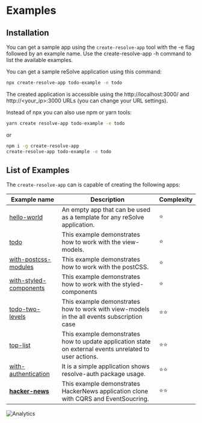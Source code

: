 # Examples

## Installation

You can get a sample app using the `create-resolve-app` tool with the -e flag followed by an example name. Use the create-resolve-app -h command to list the available examples.

You can get a sample reSolve application using this command:

```bash
npx create-resolve-app todo-example -e todo
```

The created application is accessible using the http://localhost:3000/ and http://<your_ip>:3000 URLs (you can change your URL settings).

Instead of npx you can also use npm or yarn tools:

```bash
yarn create resolve-app todo-example -e todo
```
or

```bash
npm i -g create-resolve-app
create-resolve-app todo-example -e todo
```

## List of Examples

The `create-resolve-app` can is capable of creating the following apps:

| Example name | Description | Complexity |
| --- | --- | --- |
| [hello-world](https://github.com/reimagined/resolve/tree/master/examples/hello-world) | An empty app that can be used as a template for any reSolve application. | ⭐️ |
| [todo](https://github.com/reimagined/resolve/tree/master/examples/todo) | This example demonstrates how to work with the view-models. | ⭐️ |
| [with-postcss-modules](https://github.com/reimagined/resolve/tree/master/examples/with-postcss-modules) | This example demonstrates how to work with the postCSS. | ⭐️ |
| [with-styled-components](https://github.com/reimagined/resolve/tree/master/examples/with-styled-components) | This example demonstrates how to work with the styled-components | ⭐️ |
| [todo-two-levels](https://github.com/reimagined/resolve/tree/master/examples/todo-two-levels) | This example demonstrates how to work with view-models in the all events subscription case | ⭐️⭐️ |
| [top-list](https://github.com/reimagined/resolve/tree/master/examples/top-list) | This example demonstrates how to update application state on external events unrelated to user actions. | ⭐️⭐️ |
| [with-authentication](https://github.com/reimagined/resolve/tree/master/examples/with-authentication) | It is a simple application shows resolve-auth package usage. | ⭐️⭐️ |
| [**hacker-news**](https://github.com/reimagined/resolve/tree/master/examples/hacker-news) | This example demonstrates HackerNews application clone with CQRS and EventSoucring. | ⭐️⭐️ |


![Analytics](https://ga-beacon.appspot.com/UA-118635726-1/examples-index-readme?pixel)
